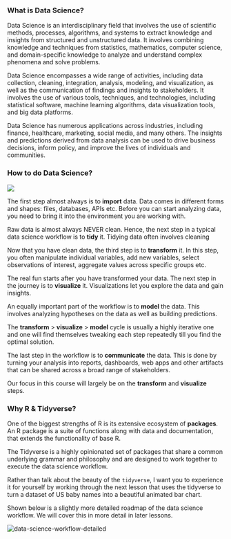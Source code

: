 
### What is Data Science?

Data Science is an interdisciplinary field that involves the use of
scientific methods, processes, algorithms, and systems to extract
knowledge and insights from structured and unstructured data. It
involves combining knowledge and techniques from statistics,
mathematics, computer science, and domain-specific knowledge to analyze
and understand complex phenomena and solve problems.

Data Science encompasses a wide range of activities, including data
collection, cleaning, integration, analysis, modeling, and
visualization, as well as the communication of findings and insights to
stakeholders. It involves the use of various tools, techniques, and
technologies, including statistical software, machine learning
algorithms, data visualization tools, and big data platforms.

Data Science has numerous applications across industries, including
finance, healthcare, marketing, social media, and many others. The
insights and predictions derived from data analysis can be used to drive
business decisions, inform policy, and improve the lives of individuals
and communities.

### How to do Data Science?

![](https://imgur.com/jiBlLaM.png)

The first step almost always is to **import** data. Data comes in
different forms and shapes: files, databases, APIs etc. Before you can
start analyzing data, you need to bring it into the environment you are
working with.

Raw data is almost always NEVER clean. Hence, the next step in a typical
data science workflow is to **tidy** it. Tidying data often involves
cleaning

Now that you have clean data, the third step is to **transform** it. In
this step, you often manipulate individual variables, add new variables,
select observations of interest, aggregate values across specific groups
etc.

The real fun starts after you have transformed your data. The next step
in the journey is to **visualize** it. Visualizations let you explore
the data and gain insights.

An equally important part of the workflow is to **model** the data. This
involves analyzing hypotheses on the data as well as building
predictions.

The **transform** \> **visualize** \> **model** cycle is usually a
highly iterative one and one will find themselves tweaking each step
repeatedly till you find the optimal solution.

The last step in the workflow is to **communicate** the data. This is
done by turning your analysis into reports, dashboards, web apps and
other artifacts that can be shared across a broad range of stakeholders.

Our focus in this course will largely be on the **transform** and
**visualize** steps.

### Why R & Tidyverse?

<!-- Why R? -->

One of the biggest strengths of R is its extensive ecosystem of
**packages**. An R package is a suite of functions along with data and
documentation, that extends the functionality of base R.

<!-- Why Tidyverse -->

The Tidyverse is a highly opinionated set of packages that share a
common underlying grammar and philosophy and are designed to work
together to execute the data science workflow.

Rather than talk about the beauty of the `tidyverse`, I want you to
experience it for yourself by working through the next lesson that uses
the tidyverse to turn a dataset of US baby names into a beautiful
animated bar chart.

Shown below is a slightly more detailed roadmap of the data science
workflow. We will cover this in more detail in later lessons.

![data-science-workflow-detailed](https://i.imgur.com/dAuyiLz.png)
